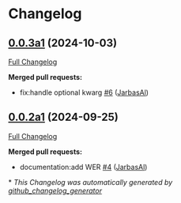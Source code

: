 # Changelog

## [0.0.3a1](https://github.com/OpenVoiceOS/ovos-stt-plugin-citrinet/tree/0.0.3a1) (2024-10-03)

[Full Changelog](https://github.com/OpenVoiceOS/ovos-stt-plugin-citrinet/compare/0.0.2a1...0.0.3a1)

**Merged pull requests:**

- fix:handle optional kwarg [\#6](https://github.com/OpenVoiceOS/ovos-stt-plugin-citrinet/pull/6) ([JarbasAl](https://github.com/JarbasAl))

## [0.0.2a1](https://github.com/OpenVoiceOS/ovos-stt-plugin-citrinet/tree/0.0.2a1) (2024-09-25)

[Full Changelog](https://github.com/OpenVoiceOS/ovos-stt-plugin-citrinet/compare/0.0.1...0.0.2a1)

**Merged pull requests:**

- documentation:add WER [\#4](https://github.com/OpenVoiceOS/ovos-stt-plugin-citrinet/pull/4) ([JarbasAl](https://github.com/JarbasAl))



\* *This Changelog was automatically generated by [github_changelog_generator](https://github.com/github-changelog-generator/github-changelog-generator)*
